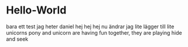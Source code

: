 # Hello-World
bara ett test
jag heter daniel hej hej hej 
nu ändrar jag lite
lägger till lite unicorns
pony and unicorn are having fun together, they are playing hide and seek 
